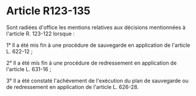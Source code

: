 # Article R123-135

Sont radiées d'office les mentions relatives aux décisions mentionnées à l'article R. 123-122 lorsque :

1° Il a été mis fin à une procédure de sauvegarde en application de l'article L. 622-12 ;

2° Il a été mis fin à une procédure de redressement en application de l'article L. 631-16 ;

3° Il a été constaté l'achèvement de l'exécution du plan de sauvegarde ou de redressement en application de l'article L. 626-28.
